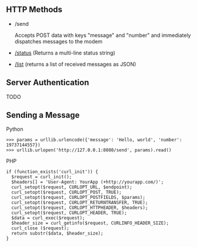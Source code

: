## HTTP Methods

* /send
  
  Accepts POST data with keys "message" and "number" and immediately
  dispatches messages to the modem
* [/status](/status) (Returns a multi-line status string)
* [/list](/list) (returns a list of received messages as JSON)

## Server Authentication

TODO

## Sending a Message

Python

    >>> params = urllib.urlencode({'message': 'Hello, world', 'number': 19737144557})
    >>> urllib.urlopen('http://127.0.0.1:8080/send', params).read()

PHP

    if (function_exists('curl_init')) {
      $request = curl_init();
      $headers[] = 'User-Agent: YourApp (+http://yourapp.com/)';
      curl_setopt($request, CURLOPT_URL, $endpoint);
      curl_setopt($request, CURLOPT_POST, TRUE);
      curl_setopt($request, CURLOPT_POSTFIELDS, $params);
      curl_setopt($request, CURLOPT_RETURNTRANSFER, TRUE);
      curl_setopt($request, CURLOPT_HTTPHEADER, $headers);
      curl_setopt($request, CURLOPT_HEADER, TRUE);
      $data = curl_exec($request);
      $header_size = curl_getinfo($request, CURLINFO_HEADER_SIZE);
      curl_close ($request); 
      return substr($data, $header_size);
    } 
